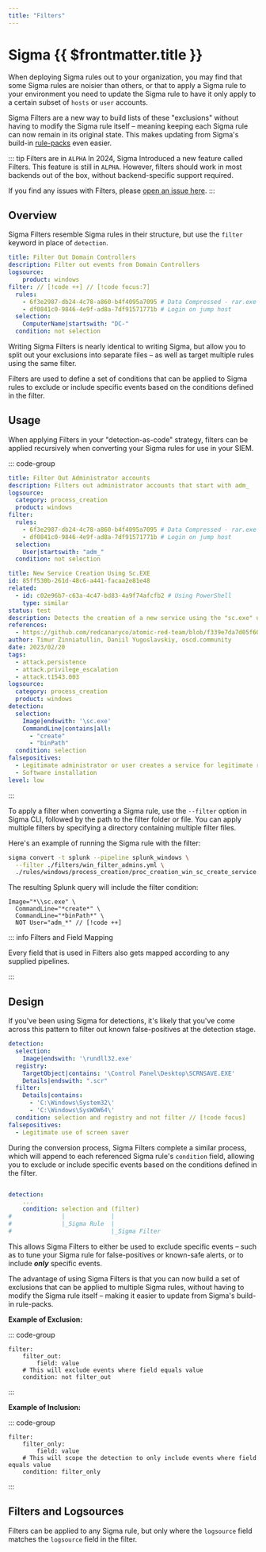 ```yaml
---
title: "Filters"
---
```


# Sigma {{ $frontmatter.title }}

When deploying Sigma rules out to your organization, you may find that some Sigma rules are noisier than others, or that to apply a Sigma rule to your environment you need to update the Sigma rule to have it only apply to a certain subset of `hosts` or `user` accounts.

Sigma Filters are a new way to build lists of these "exclusions" without having to modify the Sigma rule itself – meaning keeping each Sigma rule can now remain in its original state. This makes updating from Sigma's build-in [rule-packs](https://github.com/SigmaHQ/sigma/releases) even easier.

::: tip Filters are in `ALPHA`
In 2024, Sigma Introduced a new feature called Filters. This feature is still in `ALPHA`. However, filters should work in most backends out of the box, without backend-specific support required.

If you find any issues with Filters, please [open an issue here](https://github.com/SigmaHQ/sigma-specification/issues/new?assignees=&labels=bug&template=bug_report.md&title=).
:::

## Overview

Sigma Filters resemble Sigma rules in their structure, but use the `filter` keyword in place of `detection`.

```yaml
title: Filter Out Domain Controllers
description: Filter out events from Domain Controllers
logsource:
    product: windows
filter: // [!code ++] // [!code focus:7]
  rules:
    - 6f3e2987-db24-4c78-a860-b4f4095a7095 # Data Compressed - rar.exe
    - df0841c0-9846-4e9f-ad8a-7df91571771b # Login on jump host
  selection:
    ComputerName|startswith: "DC-"
  condition: not selection
```

Writing Sigma Filters is nearly identical to writing Sigma, but allow you to split out your exclusions into separate files – as well as target multiple rules using the same filter.

Filters are used to define a set of conditions that can be applied to Sigma rules to exclude or include specific events based on the conditions defined in the filter.

## Usage

When applying Filters in your "detection-as-code" strategy, filters can be applied recursively when converting your Sigma rules for use in your SIEM.

::: code-group

```yaml [./filters/win_filter_admins.yml]
title: Filter Out Administrator accounts
description: Filters out administrator accounts that start with adm_
logsource:
  category: process_creation
  product: windows
filter:
  rules:
    - 6f3e2987-db24-4c78-a860-b4f4095a7095 # Data Compressed - rar.exe
    - df0841c0-9846-4e9f-ad8a-7df91571771b # Login on jump host
  selection:
    User|startswith: "adm_"
  condition: not selection
```

```yaml [./rules/windows/process_creation/proc_creation_win_sc_create_service.yml]
title: New Service Creation Using Sc.EXE
id: 85ff530b-261d-48c6-a441-facaa2e81e48
related:
  - id: c02e96b7-c63a-4c47-bd83-4a9f74afcfb2 # Using PowerShell
    type: similar
status: test
description: Detects the creation of a new service using the "sc.exe" utility.
references:
  - https://github.com/redcanaryco/atomic-red-team/blob/f339e7da7d05f6057fdfcdd3742bfcf365fee2a9/atomics/T1543.003/T1543.003.md
author: Timur Zinniatullin, Daniil Yugoslavskiy, oscd.community
date: 2023/02/20
tags:
  - attack.persistence
  - attack.privilege_escalation
  - attack.t1543.003
logsource:
  category: process_creation
  product: windows
detection:
  selection:
    Image|endswith: '\sc.exe'
    CommandLine|contains|all:
      - "create"
      - "binPath"
  condition: selection
falsepositives:
  - Legitimate administrator or user creates a service for legitimate reasons.
  - Software installation
level: low
```

:::

To apply a filter when converting a Sigma rule, use the `--filter` option in Sigma CLI, followed by the path to the filter folder or file. You can apply multiple filters by specifying a directory containing multiple filter files.

Here's an example of running the Sigma rule with the filter:

```bash
sigma convert -t splunk --pipeline splunk_windows \
  --filter ./filters/win_filter_admins.yml \
  ./rules/windows/process_creation/proc_creation_win_sc_create_service.yml
```

The resulting Splunk query will include the filter condition:

```splunk
Image="*\\sc.exe" \
  CommandLine="*create*" \
  CommandLine="*binPath*" \
  NOT User="adm_*" // [!code ++]
```

::: info Filters and Field Mapping

Every field that is used in Filters also gets mapped according to any supplied pipelines.

:::

## Design

If you've been using Sigma for detections, it's likely that you've come across this pattern to filter out known false-positives at the detection stage.

```yaml
detection:
  selection:
    Image|endswith: '\rundll32.exe'
  registry:
    TargetObject|contains: '\Control Panel\Desktop\SCRNSAVE.EXE'
    Details|endswith: ".scr"
  filter:
    Details|contains:
      - 'C:\Windows\System32\'
      - 'C:\Windows\SysWOW64\'
  condition: selection and registry and not filter // [!code focus]
falsepositives:
  - Legitimate use of screen saver
```

During the conversion process, Sigma Filters complete a similar process, which will append to each referenced Sigma rule's `condition` field, allowing you to exclude or include specific events based on the conditions defined in the filter.

```yaml

detection:
    ...
    condition: selection and (filter)
#              |             |
#              |_Sigma Rule  |
#                            |_Sigma Filter

```

This allows Sigma Filters to either be used to exclude specific events – such as to tune your Sigma rule for false-positives or known-safe alerts, or to include **_only_** specific events.

The advantage of using Sigma Filters is that you can now build a set of exclusions that can be applied to multiple Sigma rules, without having to modify the Sigma rule itself – making it easier to update from Sigma's build-in rule-packs.

**Example of Exclusion:**

::: code-group

```yaml[./filters/exclude_something.yml]
filter:
    filter_out:
        field: value
    # This will exclude events where field equals value
    condition: not filter_out
```

:::

**Example of Inclusion:**

::: code-group

```yaml[./filters/include_something.yml]
filter:
    filter_only:
        field: value
    # This will scope the detection to only include events where field equals value
    condition: filter_only
```

:::

## Filters and Logsources

Filters can be applied to any Sigma rule, but only where the `logsource` field matches the `logsource` field in the filter.
